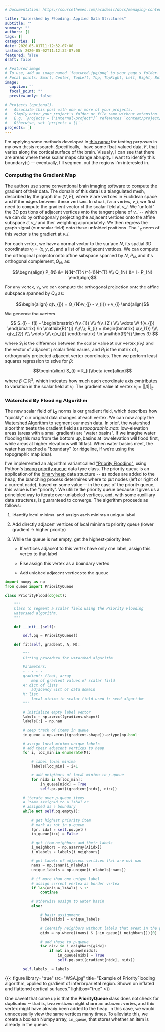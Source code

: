 ```yaml
---
# Documentation: https://sourcethemes.com/academic/docs/managing-content/

title: "Watershed by Flooding: Applied Data Structures"
subtitle: ""
summary: ""
authors: []
tags: []
categories: []
date: 2020-05-01T11:12:32-07:00
lastmod: 2020-05-02T11:12:32-07:00
featured: false
draft: false

# Featured image
# To use, add an image named `featured.jpg/png` to your page's folder.
# Focal points: Smart, Center, TopLeft, Top, TopRight, Left, Right, BottomLeft, Bottom, BottomRight.
image:
  caption: ""
  focal_point: ""
  preview_only: false

# Projects (optional).
#   Associate this post with one or more of your projects.
#   Simply enter your project's folder or file name without extension.
#   E.g. `projects = ["internal-project"]` references `content/project/deep-learning/index.md`.
#   Otherwise, set `projects = []`.
projects: []
---
```



I'm applying some methods developed in [this paper](https://www.ncbi.nlm.nih.gov/pmc/articles/PMC4677978/pdf/bhu239.pdf) for testing purposes in my own thesis research.  Specifically, I have some float-valued data, $F$, that varies along the cortical surface of the brain.  Visually, I can see that there are areas where these scalar maps change abruplty.  I want to identify this boundary(s) -- eventually, I'll segment out the regions I'm interested in.

### Computing the Gradient Map
The authors use some conventional brain imaging software to compute the gradient of their data.  The domain of this data is a triangulated mesh, described by the graph $G = (V, E)$, where $V$ are vertices in Euclidean space and $E$ the edges between these vertices.  In short, for a vertex, $v\_{i}$, we first need to compute the gradient vector of the scalar field at $v\_{i}$.  We "unfold" the 3D positions of adjacent vertices onto the tangent plane of $v\_{i}$ -- which we can do by orthogonally projecting the adjacent vertices onto the affine subspace at $v\_{i}$ and then weighting appropriately.  We then regress the graph signal (our scalar field) onto these unfolded positions.  The $L_{2}$ norm of this vector is the gradient at $v\_{i}$.

For each vertex, we have a normal vector to the surface $N$, its spatial 3D coordinates $v_{i} = (x, y, z)$, and a list of its adjacent vertices.  We can compute the orthogonal projector onto affine subspace spanned by $N$, $P_{N}$, and it's orthogonal complement, $Q_{N}$, as:

$$\begin{align}
P_{N} &= N(N^{T}N)^{-1}N^{T} \\\\
Q_{N} &= I - P_{N}
\end{align}$$

For any vertex, $v_{j}$, we can compute the orthogonal projection onto the affine subspace spanned by $Q_{N}$ as:

$$\begin{align}
q(v_{j}) = Q_{N}(v_{j} - v_{i}) + v_{i}
\end{align}$$

We generate the vectors 

$$
S_{i} = f(i) - 
\begin{bmatrix}
f(v_{1}) \\\\
f(v_{2}) \\\\
\vdots \\\\
f(v_{j})
\end{bmatrix}
\in \mathbb{R}^{j} \\;\\;\\;
R_{i} = 
\begin{bmatrix}
q(v_{1}) \\\\
q(v_{2}) \\\\
\vdots \\\\
q(v_{j})
\end{bmatrix} \in \mathbb{R}^{j \times 3}
$$

where $S_{i}$ is the difference between the scalar value at our vertex $f(v_{i})$ and the vector of adjacent $j$ scalar field values, and $R_{i}$ is the matrix of $j$ orthogonally projected adjacent vertex coordinates.  Then we perform least squares regression to solve for $\beta$:

$$\begin{align}
S_{i} = R_{i}\\beta 
\end{align}$$

where $\beta \in \mathbb{R}^{3}$, which indicates how much each coordinate axis contributes to variation in the scalar field at $v_{i}$.  The gradient value at vertex $v_{i} = \left || \beta \right||_{2}$.

### Watershed By Flooding Algorithm

The new scalar field of $L_{2}$ norms is our gradient field, which describes how "quickly" our original data changes at each vertex.  We can now apply the [Watershed Algorithm](https://en.wikipedia.org/wiki/Watershed_(image_processing)) to segment our mesh data.  In brief, the watershed algorithm treats the gradient field as a *topographic map*: low-elevation areas (areas with a small gradient) are "water basins".  If we imagine water flooding this map from the bottom up, basins at low elevation will flood first, while areas at higher elevations will fill last.  When water basins meet, the water has reached a "boundary" (or ridgeline, if we're using the topographic map idea).

I've implemented an algorithm variant called ["Priority Flooding"](https://www.sciencedirect.com/science/article/pii/S0098300418307957), using Python's [heapq](https://docs.python.org/2/library/heapq.html) [priority queue](https://en.wikipedia.org/wiki/Priority_queue) data type class.  The priority queue is an application of the [binary heap](https://en.wikipedia.org/wiki/Binary_heap) data structure -- as nodes are added to the heap, the branching process determines where to put nodes (left or right of a current node), based on some value -- in the case of the priority queue, this value is the "priority".  We utilize the priority queue because it gives us a principled way to iterate over unlabeled vertices, and, with some auxilliary data structures, is guaranteed to converge.  The algorithm proceeds as follows:

 1) Identify local minima, and assign each minima a unique label
 2) Add directly adjacent vertices of local minima to priority queue (lower gradient -> higher priority)
 3) While the queue is not empty, get the highest-priority item

    * If vertices adjacent to this vertex have only one label, assign this vertex to that label
    
    * Else assign this vertex as a boundary vertex
    
    * Add unlabed adjacent vertices to the queue

```python
import numpy as np
from queue import PriorityQueue

class PriorityFlood(object):

    """
    Class to segment a scalar field using the Priority Flooding
    watershed algorithm.
    """

    def __init__(self):

        self.pq = PriorityQueue()

    def fit(self, gradient, A, M):

        """
        Fitting procedure for watershed algorithm.

        Parameters:
        - - - - -
        gradient: float, array
            map of gradient values of scalar field
        A: dict of lists
            adjacency list of data domain
        M: list
            local minima in scalar field used to seed algorithm
        """

        # initialize empty label vector
        labels = np.zeros((gradient.shape))
        labels[:] = np.nan

        # keep track of items in queue
        in_queue = np.zeros((gradient.shape)).astype(np.bool)

        # assign local minima unique labels
        # add their adjacent vertices to heap
        for i, loc_min in enumerate(M):

            # label local minima
            labels[loc_min] = i+1

            # add neighbors of local minima to p-queue
            for nidx in A[loc_min]:
                in_queue[nidx] = True
                self.pq.put((gradient[nidx], nidx))

        # iterate over p-queue items
        # items assigned to a label or
        # assigned as a boundary
        while not self.pq.empty():

            # get highest priority item
            # mark as not in p-queue
            [gr, idx] = self.pq.get()
            in_queue[idx] = False

            # get item neighbors and their labels
            i_neighbors = np.asarray(A[idx])
            i_nlabels = labels[i_neighbors]

            # get labels of adjacent vertices that are not nan
            nans = np.isnan(i_nlabels)
            unique_labels = np.unique(i_nlabels[~nans])

            # if more than one unique label
            # assign current vertex as border vertex
            if len(unique_labels) > 1:
                continue

            # otherwise assign to water basin
            else:

                # basin assignment
                labels[idx] = unique_labels

                # identify neighbors without labels that arent in the p-queue
                gidx = np.where((nans) & (~in_queue[i_neighbors]))[0]

                # add these to p-queue
                for nidx in i_neighbors[gidx]:
                    if not in_queue[nidx]:
                        in_queue[nidx] = True
                        self.pq.put((gradient[nidx], nidx))

        self.labels_ = labels

```

{{< figure library="true" src="WSA.jpg" title="Example of PriorityFlooding algorithm, applied to gradient of inferiorparietal region.  Shown on inflated and flattened cortical surfaces." lightbox="true" >}}

One caveat that came up is that the **PriorityQueue** class does not check for duplicates -- that is, two vertices might share an adjacent vertex, and this vertex might have already been added to the heap.  In this case, we would unnecessarily view the same vertices many times.  To alleviate this, we create a boolean Numpy array, ```in_queue```, that stores whether an item is already in the queue.

